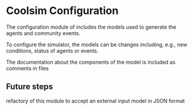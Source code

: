 # Coolsim Configuration

The configuration module of includes the models used to generate the agents and community events.

To configure the simulator, the models can be changes including, e.g., new conditions, status of agents or events.

The documentation about the components of the model is included as comments in files

## Future steps
refactory of this module to accept an external input model in JSON format 
